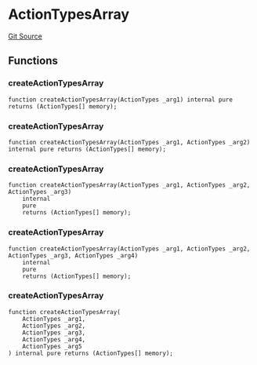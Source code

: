 # ActionTypesArray
[Git Source](https://github.com/thrackle-io/tron/blob/759037970009f24ec0ac5995bf26019f0b6997be/src/client/common/ActionTypesArray.sol)


## Functions
### createActionTypesArray


```solidity
function createActionTypesArray(ActionTypes _arg1) internal pure returns (ActionTypes[] memory);
```

### createActionTypesArray


```solidity
function createActionTypesArray(ActionTypes _arg1, ActionTypes _arg2) internal pure returns (ActionTypes[] memory);
```

### createActionTypesArray


```solidity
function createActionTypesArray(ActionTypes _arg1, ActionTypes _arg2, ActionTypes _arg3)
    internal
    pure
    returns (ActionTypes[] memory);
```

### createActionTypesArray


```solidity
function createActionTypesArray(ActionTypes _arg1, ActionTypes _arg2, ActionTypes _arg3, ActionTypes _arg4)
    internal
    pure
    returns (ActionTypes[] memory);
```

### createActionTypesArray


```solidity
function createActionTypesArray(
    ActionTypes _arg1,
    ActionTypes _arg2,
    ActionTypes _arg3,
    ActionTypes _arg4,
    ActionTypes _arg5
) internal pure returns (ActionTypes[] memory);
```

